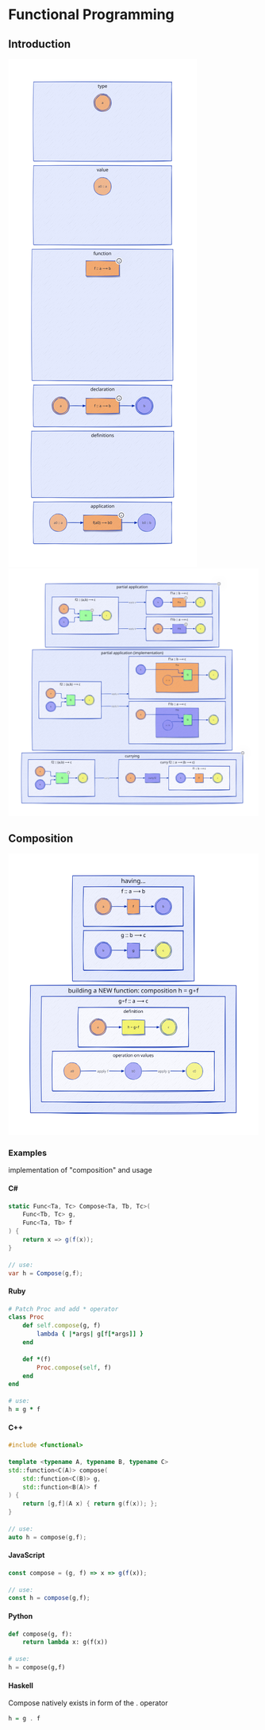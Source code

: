 # Functional Programming

## Introduction

![basics](./basics/function.svg)
![basics](./basics/function2.svg)

## Composition

![basics](./basics/composition.svg)

### Examples

implementation of "composition" and usage

#### C\#

```csharp
static Func<Ta, Tc> Compose<Ta, Tb, Tc>(
    Func<Tb, Tc> g,
    Func<Ta, Tb> f
) {
    return x => g(f(x));
}

// use:
var h = Compose(g,f);
```

#### Ruby

```ruby
# Patch Proc and add * operator
class Proc
    def self.compose(g, f)
        lambda { |*args| g[f[*args]] }
    end

    def *(f)
        Proc.compose(self, f)
    end
end

# use:
h = g * f
```

#### C++

```c++
#include <functional>

template <typename A, typename B, typename C> 
std::function<C(A)> compose(
    std::function<C(B)> g,
    std::function<B(A)> f
) {
    return [g,f](A x) { return g(f(x)); };
}

// use:
auto h = compose(g,f);
```

#### JavaScript

```js
const compose = (g, f) => x => g(f(x));

// use:
const h = compose(g,f);
```

#### Python

```py
def compose(g, f):
    return lambda x: g(f(x))

# use:
h = compose(g,f)
```

#### Haskell

Compose natively exists in form of the . operator

```hs
h = g . f
```
